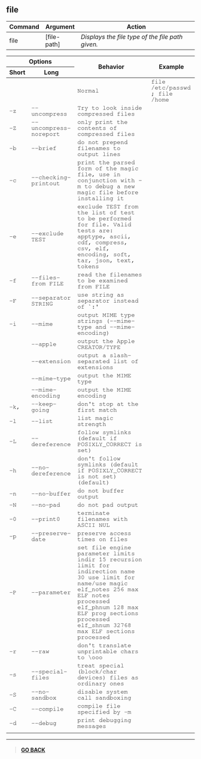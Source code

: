 ## **file**
|Command|Argument|Action|
|---|---|---|
|file| [file-path] | *Displays the file type of the file path given.* |

<table>
    <thead>
        <tr>
            <th colspan="2">Options</th>
            <th rowspan="2">Behavior</th>
            <th rowspan="2">Example</th>
        </tr>
        <tr>
            <th>Short</th>
            <th>Long</th>
        </tr>
    </thead>
    <tbody style="font-family: FreeMono, monospace;">
        <tr>
            <td></td>
            <td></td>
            <td>Normal</td>
            <td>file /etc/passwd ; file /home</td>
        </tr>
        <tr>
            <td>-z</td>
            <td>--uncompress</td>
            <td>Try to look inside compressed files</td>
            <td></td>
        </tr>
        <tr>
            <td>-Z</td>
            <td>--uncompress-noreport</td>
            <td>only print the contents of compressed files</td>
            <td></td>
        </tr>
        <tr>
            <td>-b</td>
            <td>--brief</td>
            <td>do not prepend filenames to output lines</td>
            <td></td>
        </tr>
        <tr>
            <td>-c</td>
            <td>--checking-printout</td>
            <td>print the parsed form of the magic file, use in conjunction with -m to  debug a new magic file before installing it</td>
            <td></td>
        </tr>
        <tr>
            <td>-e</td>
            <td>--exclude TEST</td>
            <td>exclude TEST from the list of test to be
                               performed for file. Valid tests are:
                               apptype, ascii, cdf, compress, csv, elf,
                               encoding, soft, tar, json, text,
                               tokens</td>
            <td></td>
        </tr>
        <tr>
            <td>-f</td>
            <td>--files-from FILE</td>
            <td>read the filenames to be examined from FILE</td>
            <td></td>
        </tr>
        <tr>
            <td>-F</td>
            <td>--separator STRING</td>
            <td>use string as separator instead of `:'</td>
            <td></td>
        </tr>
        <tr>
            <td>-i</td>
            <td>--mime</td>
            <td>output MIME type strings (--mime-type and
                               --mime-encoding)</td>
            <td></td>
        </tr>
        <tr>
            <td></td>
            <td>--apple</td>
            <td>output the Apple CREATOR/TYPE</td>
            <td></td>
        </tr>
        <tr>
            <td></td>
            <td>--extension</td>
            <td>output a slash-separated list of extensions</td>
            <td></td>
        </tr>
        <tr>
            <td></td>
            <td>--mime-type</td>
            <td>output the MIME type</td>
            <td></td>
        </tr>
        <tr>
            <td></td>
            <td>--mime-encoding</td>
            <td>output the MIME encoding</td>
            <td></td>
        </tr>
        <tr>
            <td>-k,</td>
            <td>--keep-going</td>
            <td>don't stop at the first match</td>
            <td></td>
        </tr>
        <tr>
            <td>-l</td>
            <td>--list</td>
            <td>list magic strength</td>
            <td></td>
        </tr>
        <tr>
            <td>-L</td>
            <td>--dereference</td>
            <td>follow symlinks (default if POSIXLY_CORRECT is set)</td>
            <td></td>
        </tr>
        <tr>
            <td>-h</td>
            <td>--no-dereference</td>
            <td>don't follow symlinks (default if POSIXLY_CORRECT is not set) (default)</td>
            <td></td>
        </tr>
        <tr>
            <td>-n</td>
            <td>--no-buffer</td>
            <td>do not buffer output</td>
            <td></td>
        </tr>
        <tr>
            <td>-N</td>
            <td>--no-pad</td>
            <td>do not pad output</td>
            <td></td>
        </tr>
        <tr>
            <td>-0</td>
            <td>--print0</td>
            <td>terminate filenames with ASCII NUL</td>
            <td></td>
        </tr>
        <tr>
            <td>-p</td>
            <td>--preserve-date</td>
            <td>preserve access times on files</td>
            <td></td>
        </tr>
        <tr>
            <td>-P</td>
            <td>--parameter</td>
            <td>set file engine parameter limits
                               indir        15 recursion limit for indirection
                               name         30 use limit for name/use magic
                               elf_notes   256 max ELF notes processed
                               elf_phnum   128 max ELF prog sections processed
                               elf_shnum 32768 max ELF sections processed</td>
            <td></td>
        </tr>
        <tr>
            <td>-r</td>
            <td>--raw</td>
            <td>don't translate unprintable chars to \ooo</td>
            <td></td>
        </tr>
        <tr>
            <td>-s</td>
            <td>--special-files</td>
            <td>treat special (block/char devices) files as
                             ordinary ones</td>
            <td></td>
        </tr>
        <tr>
            <td>-S</td>
            <td>--no-sandbox</td>
            <td>disable system call sandboxing</td>
            <td></td>
        </tr>
        <tr>
            <td>-C</td>
            <td>--compile</td>
            <td>compile file specified by -m</td>
            <td></td>
        </tr>
        <tr>
            <td>-d</td>
            <td>--debug</td>
            <td>print debugging messages</td>
            <td></td>
        </tr>
        <tr>
            <td></td>
            <td></td>
            <td></td>
            <td></td>
        </tr>
    </tbody>
</table>


---

> #### [GO BACK](../../home.md)